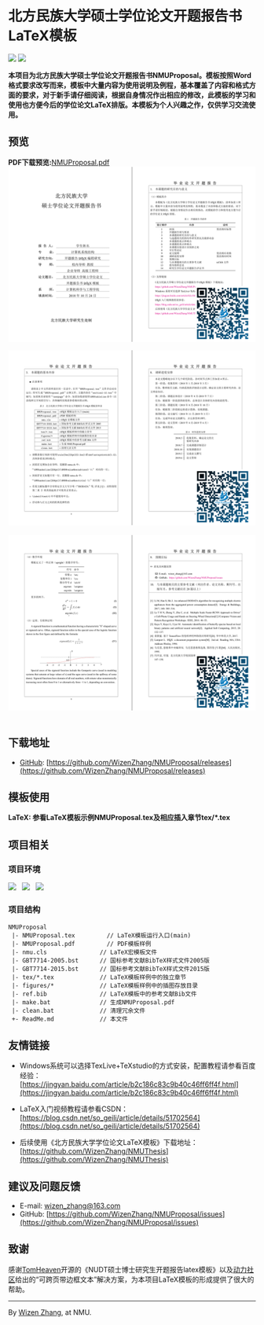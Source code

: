 # 北方民族大学硕士学位论文开题报告书LaTeX模板
[![](https://img.shields.io/badge/version-v1.0-brightgreen.svg)](https://github.com/WizenZhang/NMUProposal/releases)   ![](https://img.shields.io/badge/license-MIT-blue.svg)

**本项目为北方民族大学硕士学位论文开题报告书NMUProposal。模板按照Word格式要求改写而来，模板中大量内容为使用说明及例程，基本覆盖了内容和格式方面的要求，对于新手请仔细阅读，根据自身情况作出相应的修改，此模板的学习和使用也方便今后的学位论文LaTeX排版。本模板为个人兴趣之作，仅供学习交流使用。**


## 预览

**PDF下载预览:**[NMUProposal.pdf](https://raw.githubusercontent.com/WizenZhang/NMUProposal/master/NMUProposal.pdf)
![](figures/NMUProposal_1.png)

![](figures/NMUProposal_2.png)
   
![](figures/NMUProposal_3.png)    

## 下载地址

+ [GitHub](https://github.com/WizenZhang/NMUProposal): [https://github.com/WizenZhang/NMUProposal/releases](https://github.com/WizenZhang/NMUProposal/releases)

## 模板使用

**LaTeX: 参看LaTeX模板示例NMUProposal.tex及相应插入章节tex/*.tex**

## 项目相关

### 项目环境

![](https://img.shields.io/badge/Windows%207-64bit-blue.svg)   ![](https://img.shields.io/badge/TeXstudio-2.12.8-orange.svg)   ![](https://img.shields.io/badge/Texlive2017-20170524-ff69b4.svg)

### 项目结构

```
NMUProposal
 |- NMUProposal.tex         // LaTeX模板运行入口(main)
 |- NMUProposal.pdf         // PDF模板样例
 |- nmu.cls               // LaTeX宏模板文件
 |- GBT7714-2005.bst      // 国标参考文献BibTeX样式文件2005版
 |- GBT7714-2015.bst      // 国标参考文献BibTeX样式文件2015版
 |- tex/*.tex             // LaTeX模板样例中的独立章节
 |- figures/*             // LaTeX模板样例中的插图存放目录
 |- ref.bib               // LaTeX模板中的参考文献Bib文件
 |- make.bat              // 生成NMUProposal.pdf
 |- clean.bat             // 清理冗余文件
 +- ReadMe.md             // 本文件
```
## 友情链接

+ Windows系统可以选择TexLive+TeXstudio的方式安装，配置教程请参看百度经验：
[https://jingyan.baidu.com/article/b2c186c83c9b40c46ff6ff4f.html](https://jingyan.baidu.com/article/b2c186c83c9b40c46ff6ff4f.html)

+ LaTeX入门视频教程请参看CSDN：
[https://blog.csdn.net/so_geili/article/details/51702564](https://blog.csdn.net/so_geili/article/details/51702564)

+ 后续使用《北方民族大学学位论文LaTeX模板》下载地址：
[https://github.com/WizenZhang/NMUThesis](https://github.com/WizenZhang/NMUThesis)

## 建议及问题反馈

+ E-mail: [wizen_zhang@163.com](wizen_zhang@163.com)
+ GitHub: [https://github.com/WizenZhang/NMUProposal/issues](https://github.com/WizenZhang/NMUProposal/issues)

## 致谢

感谢[TomHeaven](https://github.com/TomHeaven/nudtproposal)开源的《NUDT硕士博士研究生开题报告latex模板》以及[动力社区](http://bbs.ctex.org/forum.php?mod=viewthread&tid=78547&extra=&page=1)给出的“可跨页带边框文本”解决方案，为本项目LaTeX模板的形成提供了很大的帮助。

***

By [Wizen Zhang](https://wizenzhang.github.io/), at NMU.